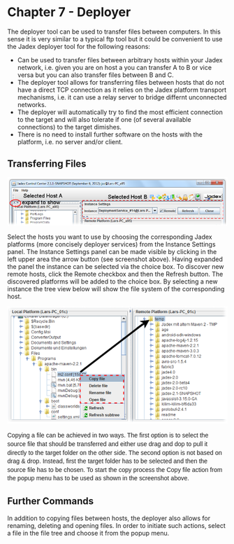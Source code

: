 <span>Chapter 7 - Deployer</span> 
=================================

<div class="wikimodel-emptyline">

</div>

The deployer tool can be used to transfer files between computers. In this sense it is very similar to a typical ftp tool but it could be convenient to use the Jadex deployer tool for the following reasons:

-   Can be used to transfer files between arbitrary hosts within your Jadex network, i.e. given you are on host a you can transfer A to B or vice versa but you can also transfer files between B and C.
-   The deployer tool allows for transferring files between hosts that do not have a direct TCP connection as it relies on the Jadex platform transport mechanisms, i.e. it can use a relay server to bridge differnt unconnected networks.
-   The deployer will automatically try to find the most efficient connection to the target and will also tolerate if one (of several available connections) to the target dimishes.
-   There is no need to install further software on the hosts with the platform, i.e. no server and/or client.

<span>Transferring Files</span> 
-------------------------------

![07 Deployer@host\_selection.png](host_selection.png)

Select the hosts you want to use by choosing the corresponding Jadex platforms (more concisely deployer services) from the Instance Settings panel. The Instance Settings panel can be made visible by clicking in the left upper area the arrow button (see screenshot above). Having expanded the panel the instance can be selected via the choice box. To discover new remote hosts, click the Remote checkbox and then the Refresh button. The discovered platforms will be added to the choice box. By selecting a new instance the tree view below will show the file system of the corresponding host.

<div>

<span style="line-height: 19.600000381469727px;">![](copy.png)</span>

<span style="font-family: sans-serif; font-size: 14px; font-style: normal; line-height: 19.600000381469727px; text-align: start; ">Copying a file can be achieved in two ways. The first option is to select the source file that should be transferred and either use drag and dop to pull it directly to the target folder on the other side. The second option is not based on drag & drop. Instead, first the target folder has to be selected and then the source file has to be chosen. To start the copy process the Copy file action from the popup menu has to be used as shown in the screenshot above.</span>

</div>

<span>Further Commands</span> 
-----------------------------

In addition to copying files between hosts, the deployer also allows for renaming, deleting and opening files. In order to initiate such actions, select a file in the file tree and choose it from the popup menu.
